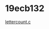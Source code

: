 # 19ecb132
[lettercount.c](https://github.com/saikrishnapeddinti/19ecb132/blob/main/01_letter_count.c)
